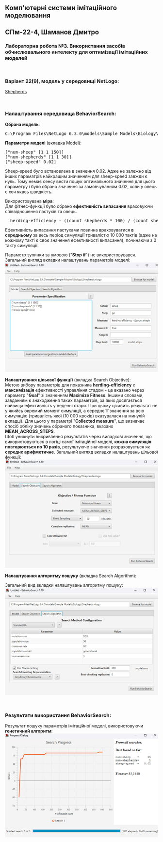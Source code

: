 ## Комп'ютерні системи імітаційного моделювання
## СПм-22-4, **Шаманов Дмитро**
### Лабораторна робота №**3**. Використання засобів обчислювального интелекту для оптимізації імітаційних моделей

<br>

### Варіант 22(9), модель у середовищі NetLogo:

[Shepherds](http://www.netlogoweb.org/launch#http://www.netlogoweb.org/assets/modelslib/Sample%20Models/Biology/Shepherds.nlogo)

<br>

### Налаштування середовища BehaviorSearch:

**Обрана модель**:
<pre>
C:\Program Files\NetLogo 6.3.0\models\Sample Models\Biology\Shepherds.nlogo
</pre>
**Параметри моделі** (вкладка Model):  

<pre>
["num-sheep" [1 1 150]]
["num-shepherds" [1 1 30]]
["sheep-speed" 0.02]
</pre>
Sheep-speed було встановлена в значення 0.02. Адже не залежно від інших параматрів найкращим значенням для sheep-speed завжди є нуль. Тому немає сенсу вести пошук оптимального значення для цього параметру і було обрано значення за замовчуванням 0.02, коли у овець є хоч якась швидкість.
  
Використовувана **міра**:  
Для фітнес-функції  було обрано **ефективність випасання** враховуючи співвідношення пастухів та овець.

<pre>
  herding-efficiency - ((count shepherds * 100) / (count sheep))
</pre>

Ефективність випасання пастухами повинна враховуватися **в середньому** за весь період симуляції тривалістю 10 000 тактів (адже на кожному такті є своє значення ефективності випасання), починаючи з 0 такту симуляції.  

Параметр зупинки за умовою ("**Stop if**") не використовувався.  
Загальний вигляд вкладки налаштувань параметрів моделі:  
![Вкладка налаштувань параметрів моделі](1.jpg)

**Налаштування цільової функції** (вкладка Search Objective):  
Метою вибору параметрів для показника **herding-efficiency** є **максимізація** ефективності управління стадом - це вказано через параметр "**Goal**" зі значенням **Maximize Fitness**. Іншими словами, завданням є знаходження таких параметрів, за яких досягається найвища ефективність у веденні отари. При цьому цікавить результат не у якийсь окремий момент симуляції, а середнє її значення за всю симуляцію (тривалість якої (10 000 кроків) вказувалася на минулій вкладці). Для цього у параметрі "**Collected measure**", що визначає спосіб обліку значень обраного показника, вказано **MEAN_ACROSS_STEPS**.  
Щоб уникнути викривлення результатів через випадкові значення, що використовуються в логіці самої імітаційної моделі, **кожна симуляція повторюється по 10 разів**, результуюче значення розраховується як **середнє арифметичне**.
Загальний вигляд вкладки налаштувань цільової функції:  
![Вкладка налаштувань цільової функції](2.jpg)

**Налаштування алгоритму пошуку** (вкладка Search Algorithm):  

Загальний вид вкладки налаштувань алгоритму пошуку:  
![Вкладка налаштувань пошуку](3.jpg)

<br>

### Результати використання BehaviorSearch:
Результат пошуку параметрів імітаційної моделі, використовуючи **генетичний алгоритм**:  
![Результати пошуку за допомогою ГА](4.jpg)

